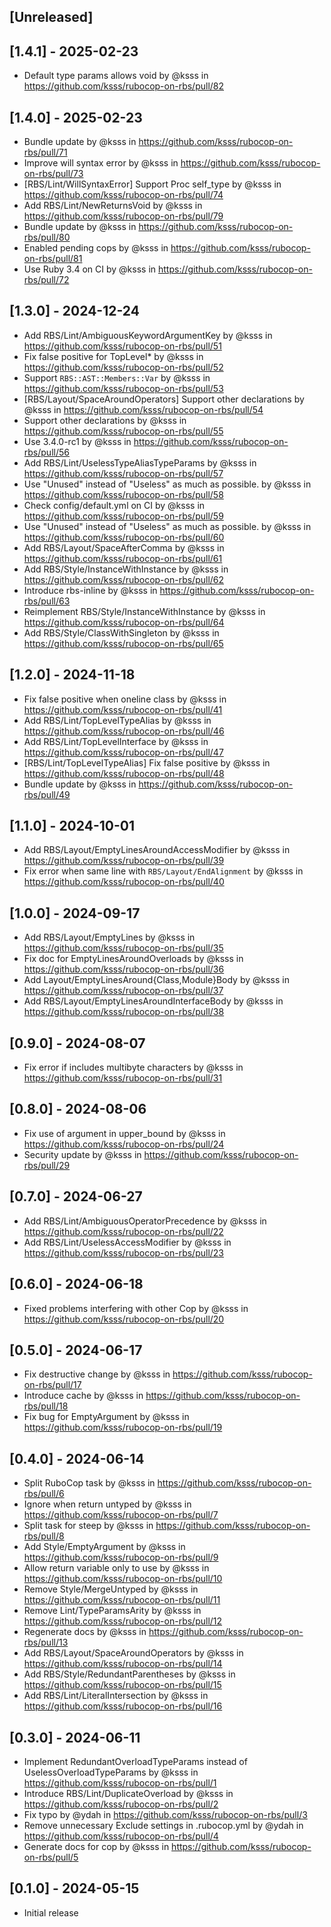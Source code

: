 ## [Unreleased]

## [1.4.1] - 2025-02-23

* Default type params allows void by @ksss in https://github.com/ksss/rubocop-on-rbs/pull/82

## [1.4.0] - 2025-02-23

* Bundle update by @ksss in https://github.com/ksss/rubocop-on-rbs/pull/71
* Improve will syntax error by @ksss in https://github.com/ksss/rubocop-on-rbs/pull/73
* [RBS/Lint/WillSyntaxError] Support Proc self_type by @ksss in https://github.com/ksss/rubocop-on-rbs/pull/74
* Add RBS/Lint/NewReturnsVoid by @ksss in https://github.com/ksss/rubocop-on-rbs/pull/79
* Bundle update by @ksss in https://github.com/ksss/rubocop-on-rbs/pull/80
* Enabled pending cops by @ksss in https://github.com/ksss/rubocop-on-rbs/pull/81
* Use Ruby 3.4 on CI by @ksss in https://github.com/ksss/rubocop-on-rbs/pull/72

## [1.3.0] - 2024-12-24

* Add RBS/Lint/AmbiguousKeywordArgumentKey by @ksss in https://github.com/ksss/rubocop-on-rbs/pull/51
* Fix false positive for TopLevel* by @ksss in https://github.com/ksss/rubocop-on-rbs/pull/52
* Support `RBS::AST::Members::Var` by @ksss in https://github.com/ksss/rubocop-on-rbs/pull/53
* [RBS/Layout/SpaceAroundOperators] Support other declarations by @ksss in https://github.com/ksss/rubocop-on-rbs/pull/54
* Support other declarations by @ksss in https://github.com/ksss/rubocop-on-rbs/pull/55
* Use 3.4.0-rc1 by @ksss in https://github.com/ksss/rubocop-on-rbs/pull/56
* Add RBS/Lint/UselessTypeAliasTypeParams by @ksss in https://github.com/ksss/rubocop-on-rbs/pull/57
* Use "Unused" instead of "Useless" as much as possible. by @ksss in https://github.com/ksss/rubocop-on-rbs/pull/58
* Check config/default.yml on CI by @ksss in https://github.com/ksss/rubocop-on-rbs/pull/59
* Use "Unused" instead of "Useless" as much as possible. by @ksss in https://github.com/ksss/rubocop-on-rbs/pull/60
* Add RBS/Layout/SpaceAfterComma by @ksss in https://github.com/ksss/rubocop-on-rbs/pull/61
* Add RBS/Style/InstanceWithInstance by @ksss in https://github.com/ksss/rubocop-on-rbs/pull/62
* Introduce rbs-inline by @ksss in https://github.com/ksss/rubocop-on-rbs/pull/63
* Reimplement RBS/Style/InstanceWithInstance  by @ksss in https://github.com/ksss/rubocop-on-rbs/pull/64
* Add RBS/Style/ClassWithSingleton by @ksss in https://github.com/ksss/rubocop-on-rbs/pull/65

## [1.2.0] - 2024-11-18

* Fix false positive when oneline class by @ksss in https://github.com/ksss/rubocop-on-rbs/pull/41
* Add RBS/Lint/TopLevelTypeAlias by @ksss in https://github.com/ksss/rubocop-on-rbs/pull/46
* Add RBS/Lint/TopLevelInterface by @ksss in https://github.com/ksss/rubocop-on-rbs/pull/47
* [RBS/Lint/TopLevelTypeAlias] Fix false positive by @ksss in https://github.com/ksss/rubocop-on-rbs/pull/48
* Bundle update by @ksss in https://github.com/ksss/rubocop-on-rbs/pull/49

## [1.1.0] - 2024-10-01

* Add RBS/Layout/EmptyLinesAroundAccessModifier by @ksss in https://github.com/ksss/rubocop-on-rbs/pull/39
* Fix error when same line with `RBS/Layout/EndAlignment` by @ksss in https://github.com/ksss/rubocop-on-rbs/pull/40

## [1.0.0] - 2024-09-17

* Add RBS/Layout/EmptyLines by @ksss in https://github.com/ksss/rubocop-on-rbs/pull/35
* Fix doc for EmptyLinesAroundOverloads by @ksss in https://github.com/ksss/rubocop-on-rbs/pull/36
* Add Layout/EmptyLinesAround{Class,Module}Body by @ksss in https://github.com/ksss/rubocop-on-rbs/pull/37
* Add RBS/Layout/EmptyLinesAroundInterfaceBody by @ksss in https://github.com/ksss/rubocop-on-rbs/pull/38

## [0.9.0] - 2024-08-07

* Fix error if includes multibyte characters by @ksss in https://github.com/ksss/rubocop-on-rbs/pull/31

## [0.8.0] - 2024-08-06

* Fix use of argument in upper_bound by @ksss in https://github.com/ksss/rubocop-on-rbs/pull/24
* Security update by @ksss in https://github.com/ksss/rubocop-on-rbs/pull/29

## [0.7.0] - 2024-06-27

* Add RBS/Lint/AmbiguousOperatorPrecedence by @ksss in https://github.com/ksss/rubocop-on-rbs/pull/22
* Add RBS/Lint/UselessAccessModifier by @ksss in https://github.com/ksss/rubocop-on-rbs/pull/23

## [0.6.0] - 2024-06-18

* Fixed problems interfering with other Cop by @ksss in https://github.com/ksss/rubocop-on-rbs/pull/20

## [0.5.0] - 2024-06-17

* Fix destructive change by @ksss in https://github.com/ksss/rubocop-on-rbs/pull/17
* Introduce cache by @ksss in https://github.com/ksss/rubocop-on-rbs/pull/18
* Fix bug for EmptyArgument by @ksss in https://github.com/ksss/rubocop-on-rbs/pull/19

## [0.4.0] - 2024-06-14

* Split RuboCop task by @ksss in https://github.com/ksss/rubocop-on-rbs/pull/6
* Ignore when return untyped by @ksss in https://github.com/ksss/rubocop-on-rbs/pull/7
* Split task for steep by @ksss in https://github.com/ksss/rubocop-on-rbs/pull/8
* Add Style/EmptyArgument by @ksss in https://github.com/ksss/rubocop-on-rbs/pull/9
* Allow return variable only to use by @ksss in https://github.com/ksss/rubocop-on-rbs/pull/10
* Remove Style/MergeUntyped by @ksss in https://github.com/ksss/rubocop-on-rbs/pull/11
* Remove Lint/TypeParamsArity by @ksss in https://github.com/ksss/rubocop-on-rbs/pull/12
* Regenerate docs by @ksss in https://github.com/ksss/rubocop-on-rbs/pull/13
* Add RBS/Layout/SpaceAroundOperators by @ksss in https://github.com/ksss/rubocop-on-rbs/pull/14
* Add RBS/Style/RedundantParentheses by @ksss in https://github.com/ksss/rubocop-on-rbs/pull/15
* Add RBS/Lint/LiteralIntersection by @ksss in https://github.com/ksss/rubocop-on-rbs/pull/16

## [0.3.0] - 2024-06-11

* Implement RedundantOverloadTypeParams instead of UselessOverloadTypeParams by @ksss in https://github.com/ksss/rubocop-on-rbs/pull/1
* Introduce RBS/Lint/DuplicateOverload by @ksss in https://github.com/ksss/rubocop-on-rbs/pull/2
* Fix typo by @ydah in https://github.com/ksss/rubocop-on-rbs/pull/3
* Remove unnecessary Exclude settings in  .rubocop.yml by @ydah in https://github.com/ksss/rubocop-on-rbs/pull/4
* Generate docs for cop by @ksss in https://github.com/ksss/rubocop-on-rbs/pull/5

## [0.1.0] - 2024-05-15

- Initial release
